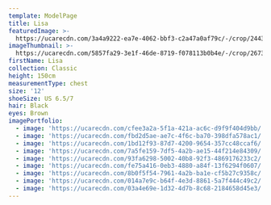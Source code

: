 ```yaml
---
template: ModelPage
title: Lisa
featuredImage: >-
  https://ucarecdn.com/3a4a9222-ea7e-4062-bbf3-c2a47a0af79c/-/crop/2443x1140/0,61/-/preview/
imageThumbnail: >-
  https://ucarecdn.com/5857fa29-3e1f-46de-8719-f078113b0b4e/-/crop/2673x3648/1574,0/-/preview/
firstName: Lisa
collection: Classic
height: 150cm
measurementType: chest
size: '12'
shoeSize: US 6.5/7
hair: Black
eyes: Brown
imagePortfolio:
  - image: 'https://ucarecdn.com/cfee3a2a-5f1a-421a-ac6c-d9f9f404d9bb/'
  - image: 'https://ucarecdn.com/fbd2d5ae-ae7c-4f6c-ba70-398dfa578ac1/'
  - image: 'https://ucarecdn.com/1bd12f93-87d7-4200-9654-357cc48ccaf6/'
  - image: 'https://ucarecdn.com/7a5fe159-7df5-4a2b-ae15-44f214e84309/'
  - image: 'https://ucarecdn.com/93fa6298-5002-40b8-92f3-4869176233c2/'
  - image: 'https://ucarecdn.com/fe75a416-0eb3-4880-a84f-13f6294f0607/'
  - image: 'https://ucarecdn.com/8b0f5f54-7961-4a2b-ba1e-cf5b27c9358c/'
  - image: 'https://ucarecdn.com/014a7e9c-b64f-4e3d-8861-5a7f444c49c2/'
  - image: 'https://ucarecdn.com/03a4e69e-1d32-4d7b-8c68-2184658d45e3/'
---
```


